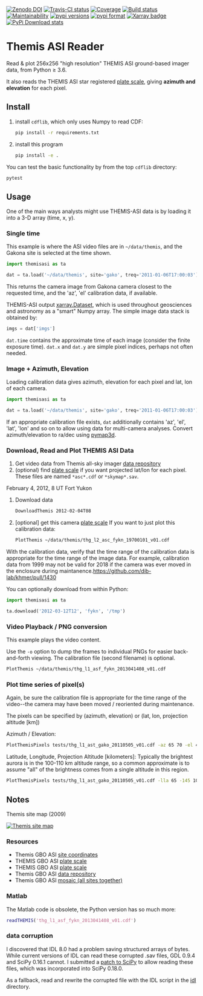 [![Zenodo DOI](https://zenodo.org/badge/DOI/10.5281/zenodo.215309.svg)](https://doi.org/10.5281/zenodo.215309)
[![Travis-CI status](https://travis-ci.org/scivision/themisasi.svg)](https://travis-ci.org/scivision/themisasi)
[![Coverage](https://coveralls.io/repos/github/scivision/themisasi/badge.svg?branch=master)](https://coveralls.io/github/scivision/themisasi?branch=master)
[![Build status](https://ci.appveyor.com/api/projects/status/lw66b366lx6ipwe7?svg=true)](https://ci.appveyor.com/project/scivision/themisasi)
[![Maintainability](https://api.codeclimate.com/v1/badges/d1da43f5a03c6e7456ef/maintainability)](https://codeclimate.com/github/scivision/themisasi/maintainability)
[![pypi versions](https://img.shields.io/pypi/pyversions/themisasi.svg)](https://pypi.python.org/pypi/themisasi)
[![pypi format](https://img.shields.io/pypi/format/themisasi.svg)](https://pypi.python.org/pypi/themisasi)
[![Xarray badge](https://img.shields.io/badge/powered%20by-xarray-orange.svg?style=flat)](http://xarray.pydata.org/en/stable/why-xarray.html)
[![PyPi Download stats](http://pepy.tech/badge/themisasi)](http://pepy.tech/project/themisasi)


# Themis ASI Reader


Read & plot 256x256 "high resolution" THEMIS ASI ground-based imager data, from Python &ge; 3.6.

It also reads the THEMIS ASI star registered
[plate scale](http://data.phys.ucalgary.ca/sort_by_project/THEMIS/asi/skymaps/new_style/),
giving **azimuth and elevation** for each pixel.

## Install

1. install `cdflib`, which only uses Numpy to read CDF:
   ```sh
   pip install -r requirements.txt
   ```
2. install this program
   ```sh
   pip install -e .
   ```

You can test the basic functionality by from the top `cdflib` directory:
```sh
pytest
```

## Usage
One of the main ways analysts might use THEMIS-ASI data is by loading it into a 3-D array (time, x, y).

### Single time
This example is where the ASI video files are in `~/data/themis`, and the Gakona site is selected at the time shown.
```python
import themisasi as ta

dat = ta.load('~/data/themis', site='gako', treq='2011-01-06T17:00:03')
```
This returns the camera image from Gakona camera closest to the requested time, and the 'az', 'el' calibration data, if available.


THEMIS-ASI output [xarray.Dataset](http://xarray.pydata.org/en/stable/generated/xarray.Dataset.html),
which is used throughout geosciences and astronomy as a "smart" Numpy array.
The simple image data stack is obtained by:
```python
imgs = dat['imgs']
```

`dat.time` contains the approximate time of each image (consider the finite exposure time).
`dat.x` and `dat.y` are simple pixel indices, perhaps not often needed.

### Image + Azimuth, Elevation
Loading calibration data gives azimuth, elevation for each pixel and lat, lon of each camera.
```python
import themisasi as ta

dat = ta.load('~/data/themis', site='gako', treq='2011-01-06T17:00:03')
```
If an appropriate calibration file exists, `dat` additionally contains 'az', 'el', 'lat', 'lon' and so on to allow using data for multi-camera analyses.
Convert azimuth/elevation to ra/dec using
[pymap3d](https://github.com/scivision/pymap3d).


### Download, Read and Plot THEMIS ASI Data

1. Get video data from Themis all-sky imager
   [data repository](http://themis.ssl.berkeley.edu/data/themis/thg/l1/asi/)
2. (optional) find
   [plate scale](http://themis.ssl.berkeley.edu/themisdata/thg/l2/asi/cal/)
   if you want projected lat/lon for each pixel.
   These files are named `*asc*.cdf` or `*skymap*.sav`.

February 4, 2012, 8 UT Fort Yukon

1. Download data
   ```sh
   DownloadThemis 2012-02-04T08
   ```
2. [optional] get this camera [plate scale](http://themis.ssl.berkeley.edu/themisdata/thg/l2/asi/cal/thg_l2_asc_fykn_19700101_v01.cdf)
   If you want to just plot this calibration data:
   ```sh
   PlotThemis ~/data/themis/thg_l2_asc_fykn_19700101_v01.cdf
   ```

With the calibration data, verify that the time range of the calibration data is appropriate for the time range of the image data.
For example, calibration data from 1999 may not be valid for 2018 if the camera was ever moved in the enclosure during maintanence.https://github.com/dib-lab/khmer/pull/1430

You can optionally download from within Python:
```python
import themisasi as ta

ta.download('2012-03-12T12', 'fykn', '/tmp')
```


### Video Playback / PNG conversion

This example plays the video content.

Use the `-o` option to dump the frames to individual PNGs for easier back-and-forth viewing.
The calibration file (second filename) is optional.
```sh
PlotThemis ~/data/themis/thg_l1_asf_fykn_2013041408_v01.cdf
```

### Plot time series of pixel(s)
Again, be sure the calibration file is appropriate for the time range of the video--the camera may have been moved / reoriented during maintenance.

The pixels can be specified by (azimuth, elevation) or (lat, lon, projection altitude [km])

Azimuth / Elevation:
```sh
PlotThemisPixels tests/thg_l1_ast_gako_20110505_v01.cdf -az 65 70 -el 48 68
```

Latitude, Longitude, Projection Altitude [kilometers]:
Typically the brightest aurora is in the 100-110 km altitude range, so a common approximate is to assume "all" of the brightness comes from a single altitude in this region.
```sh
PlotThemisPixels tests/thg_l1_ast_gako_20110505_v01.cdf -lla 65 -145 100.
```

## Notes

Themis site map (2009)

[![Themis site map](http://themis.ssl.berkeley.edu/data/themis/events/THEMIS_GBO_Station_Map-2009-01.gif)](http://themis.ssl.berkeley.edu/gbo/display.py?)


### Resources

-   Themis GBO ASI
    [site coordinates](http://themis.ssl.berkeley.edu/images/ASI/THEMIS_ASI_Station_List_Nov_2011.xls)
-   THEMIS GBO ASI
    [plate scale](http://data.phys.ucalgary.ca/sort_by_project/THEMIS/asi/skymaps/new_style/)
-   THEMIS GBO ASI
    [plate scale](http://themis.ssl.berkeley.edu/themisdata/thg/l2/asi/cal/)
-   Themis GBO ASI
    [data repository](http://themis.ssl.berkeley.edu/data/themis/thg/l1/asi/)
-   Themis GBO ASI
    [mosaic (all sites together)](http://themis.ssl.berkeley.edu/gbo/display.py?)



### Matlab

The Matlab code is obsolete, the Python version has so much more:
```matlab
readTHEMIS('thg_l1_asf_fykn_2013041408_v01.cdf')
```
### data corruption

I discovered that IDL 8.0 had a problem saving structured arrays of bytes.
While current versions of IDL can read these corrupted .sav files, GDL 0.9.4 and SciPy 0.16.1 cannot.
I submitted a
[patch to SciPy](https://github.com/scipy/scipy/pull/5801)
to allow reading these files, which was incorporated into SciPy 0.18.0.

As a fallback, read and rewrite the corrupted file with the IDL script in the
[idl](idl/)
directory.
